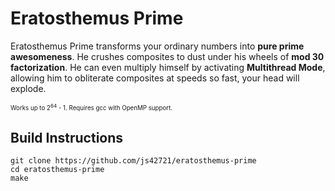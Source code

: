 Eratosthemus Prime
==================
Eratosthemus Prime transforms your ordinary numbers into __pure prime awesomeness__.
He crushes composites to dust under his wheels of __mod 30 factorization__.
He can even multiply himself by activating __Multithread Mode__, allowing him to
obliterate composites at speeds so fast, your head will explode.

<sub><sup>Works up to 2<sup>64</sup> - 1. Requires gcc with OpenMP support.</sup></sub>

Build Instructions
------------------
```
git clone https://github.com/js42721/eratosthemus-prime
cd eratosthemus-prime
make
```
